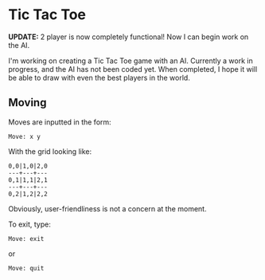 Tic Tac Toe
===========

**UPDATE:**
2 player is now completely functional!
Now I can begin work on the AI.

I'm working on creating a Tic Tac Toe game with an AI. Currently a work in
progress, and the AI has not been coded yet. When completed, I hope it will be
able to draw with even the best players in the world.

Moving
------

Moves are inputted in the form:

    Move: x y

With the grid looking like:

    0,0|1,0|2,0
    ---+---+---
    0,1|1,1|2,1
    ---+---+---
    0,2|1,2|2,2

Obviously, user-friendliness is not a concern at the moment.

To exit, type:
    
    Move: exit
    
or

    Move: quit

